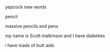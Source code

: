 #
yepcock
new words

pencil

massive pencils and pens

my name is Scott malkinson and I have diabeties

i have loads of butt aids
